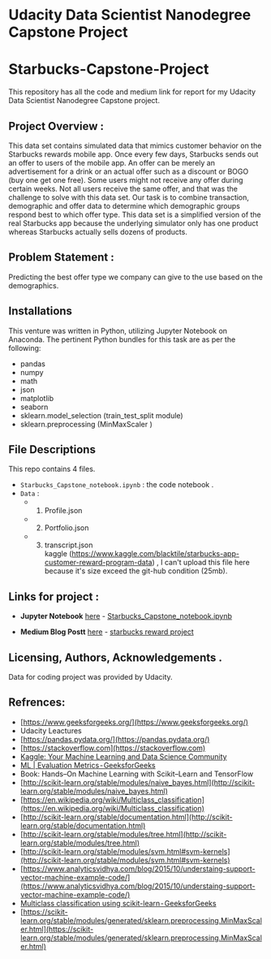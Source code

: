 # Udacity Data Scientist Nanodegree Capstone Project
# Starbucks-Capstone-Project
This repository has all the code and medium link for report for my Udacity Data Scientist Nanodegree Capstone project.

## Project Overview :
This data set contains simulated data that mimics customer behavior on the Starbucks rewards mobile app. Once every few days, Starbucks sends out an offer to users of the mobile app. An offer can be merely an advertisement for a drink or an actual offer such as a discount or BOGO (buy one get one free). Some users might not receive any offer during certain weeks.
Not all users receive the same offer, and that was the challenge to solve with this data set.
Our task is to combine transaction, demographic and offer data to determine which demographic groups respond best to which offer type. This data set is a simplified version of the real Starbucks app because the underlying simulator only has one product whereas Starbucks actually sells dozens of products.

## Problem Statement :
Predicting the best offer type we company can give to the use based on the demographics. 

## Installations
This venture was written in Python, utilizing Jupyter Notebook on Anaconda. The pertinent Python bundles for this task are as per the following:

- pandas
- numpy
- math
- json
- matplotlib
- seaborn
- sklearn.model_selection (train_test_split module)
- sklearn.preprocessing (MinMaxScaler )

## File Descriptions
This repo contains 4 files. 
- `Starbucks_Capstone_notebook.ipynb` : the code notebook .
-   `Data` :
    - 1. Profile.json
    - 2. Portfolio.json
    - 3. transcript.json  
kaggle (https://www.kaggle.com/blacktile/starbucks-app-customer-reward-program-data) ,  I can't upload this file here because it's size exceed the 
    git-hub condition (25mb).
 
## Links for project :
- **Jupyter Notebook** [here](https://github.com/talhashaikh5/starbucks-reward-project/blob/main/Starbucks_Capstone_notebook.ipynb) 
      - [Starbucks_Capstone_notebook.ipynb](https://github.com/talhashaikh5/starbucks-reward-project/blob/main/Starbucks_Capstone_notebook.ipynb)

  

- **Medium Blog Postt** [here](https://medium.com/@talha.shaikh5/starbucks-rewards-project-d29e6df86d78) - [starbucks reward project](https://medium.com/@talha.shaikh5/starbucks-rewards-project-d29e6df86d78)


## Licensing, Authors, Acknowledgements .
Data for coding project was provided by Udacity.

## Refrences:
- [https://www.geeksforgeeks.org/](https://www.geeksforgeeks.org/)
- Udacity Leactures
- [https://pandas.pydata.org/](https://pandas.pydata.org/)
- [https://stackoverflow.com](https://stackoverflow.com)
- [Kaggle: Your Machine Learning and Data Science Community](https://www.kaggle.com/blacktile/starbucks-app-customer-reward-program-data)
- [ML | Evaluation Metrics - GeeksforGeeks](https://www.geeksforgeeks.org/metrics-for-machine-learning-model/)
- Book: Hands–On Machine Learning with Scikit–Learn and TensorFlow
- [http://scikit-learn.org/stable/modules/naive_bayes.html](http://scikit-learn.org/stable/modules/naive_bayes.html)
- [https://en.wikipedia.org/wiki/Multiclass_classification](https://en.wikipedia.org/wiki/Multiclass_classification)
- [http://scikit-learn.org/stable/documentation.html](http://scikit-learn.org/stable/documentation.html)
- [http://scikit-learn.org/stable/modules/tree.html](http://scikit-learn.org/stable/modules/tree.html)
- [http://scikit-learn.org/stable/modules/svm.html#svm-kernels](http://scikit-learn.org/stable/modules/svm.html#svm-kernels)
- [https://www.analyticsvidhya.com/blog/2015/10/understaing-support-vector-machine-example-code/](https://www.analyticsvidhya.com/blog/2015/10/understaing-support-vector-machine-example-code/)
- [Multiclass classification using scikit-learn - GeeksforGeeks](https://www.geeksforgeeks.org/multiclass-classification-using-scikit-learn/?ref=lbp)
- [https://scikit-learn.org/stable/modules/generated/sklearn.preprocessing.MinMaxScaler.html](https://scikit-learn.org/stable/modules/generated/sklearn.preprocessing.MinMaxScaler.html)